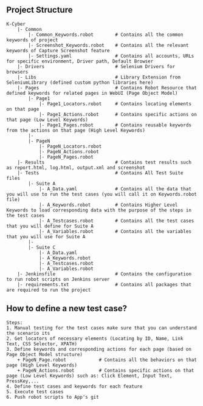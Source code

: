 ## Project Structure

    K-Cyber
        |- Common
            |- Common_Keywords.robot        # Contains all the common keywords of project
            |- Screenshot_Keywords.robot    # Contains all the relevant keywords of Capture Screenshot feature
            |- Settings.yaml                # Contains all accounts, URLs for specific environment, Driver path, Default Browser
        |- Drivers                          # Selenium Drivers for browsers
        |- Libs                             # Library Extension from SeleniumLibrary (defined custom python libraries here)
        |- Pages                            # Contains Robot Resource that defined keywords for related pages in WebUI (Page Object Model)
            |- Page1
                |- Page1_Locators.robot     # Contains locating elements on that page
                |- Page1_Actions.robot      # Contains specific actions on that page (Low Level Keywords)
                |- Page1_Pages.robot        # Contains reusable keywords from the actions on that page (High Level Keywords)
            |-
            |- PageN
                |- PageN_Locators.robot
                |- PageN_Actions.robot
                |- PageN_Pages.robot
        |- Results                          # Contains test results such as report.html, log.html, output.xml and screenshot
        |- Tests                            # Contains All Test Suite files 
            |- Suite A
                |- A_Data.yaml              # Contains all the data that you will use to run the test cases (you will call it on Keywords.robot file)
                |- A_Keywords.robot         # Contains Higher Level Keywords to load corresponding data with the purpose of the steps in the test cases
                |- A_Testcases.robot        # Contains all the test cases that you will define for Suite A
                |- A_Variables.robot        # Contains all the variables that you will use for Suite A
            |-
            |- Suite C
                |- A_Data.yaml
                |- A_Keywords.robot
                |- A_Testcases.robot
                |- A_Variables.robot
        |- Jenkinsfile                      # Contains the configuration to run robot scripts on Jenkins server
        |- requirements.txt                 # Contains all packages that are required to run the project

## How to define a new test case?

	Steps:
	1. Manual testing for the test cases make sure that you can understand the scenario its
	2. Get locators of necessary elements (Locating by ID, Name, Link Text, CSS Selector, XPATH)
	3. Define keywords and corresponding actions for each page (based on Page Object Model structure)
	    + PageN_Page.robot            # Contains all the behaviors on that page (High Level Keywords)
	    + PageN_Actions.robot         # Contains specific actions on that page (Low Level Keywords) such as: Click Element, Input Text, PressKey,...
	4. Define test cases and keywords for each feature
	5. Execute test cases
	6. Push robot scripts to App's git
